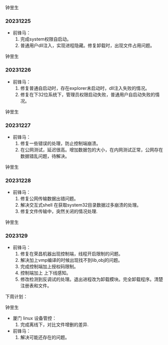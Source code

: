 钟昱生

### 20231225

* 前锋马：
  1. 完成system权限自启动。
  2. 普通用户dll注入，实现进程隐藏。修复卸载时，出现文件占用问题。

钟昱生

### 20231226

* 前锋马：
  1. 修复普通自启动时，存在explorer未启动时，dll注入失败的情况。
  2. 修复在下32位系统下，管理员权限启动失败，普通用户自启动失败的情况。

钟昱生

### 20231227

* 前锋马：
  1. 修复一些错误的处理，防止控制端崩溃。
  2. 在公网测试，延迟很高。增加数据包的大小，在内网测试正常，公网存在数据错乱问题，待解决。

钟昱生

### 20231228

* 前锋马：
  1. 修复公网传输数据出错问题。
  2. 解决交互式shell 在获取system32目录数据过多崩溃的处理。
  3. 修复文件传输中，突然关闭的情况处理.

钟昱生

### 2023129

* 前锋马：
  1. 修复在荣昌机器出现控制端，线程开启限制的问题。
  2. 解决加上vmp编译的时候出现找不到lib,obj的问题。
  3. 完成控制端加上授权码限制。
  4. 控制端加上 上下线感知。
  5. 修改检测到反调试的处理。退出进程改为卸载模块。完全卸载程序。清楚注册表和文件。



下周计划：

钟昱生

* 厦门 linux 设备管控：
  1. 完成离线下，对比文件增删的差异.
* 前锋马：
  1. 解决可能还存在的问题。